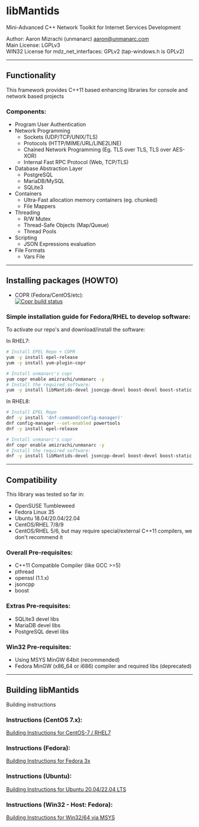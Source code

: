 # libMantids 

Mini-Advanced C++ Network Toolkit for Internet Services Development
  
Author: Aaron Mizrachi (unmanarc) <aaron@unmanarc.com>   
Main License: LGPLv3   
WIN32 License for mdz_net_interfaces: GPLv2 (tap-windows.h is GPLv2)  


***
## Functionality

This framework provides C++11 based enhancing libraries for console and network based projects

### Components:

* Program User Authentication
* Network Programming
  * Sockets (UDP/TCP/UNIX/TLS)
  * Protocols (HTTP/MIME/URL/LINE2LINE)
  * Chained Network Programming (Eg. TLS over TLS, TLS over AES-XOR)
  * Internal Fast RPC Protocol (Web, TCP/TLS)
* Database Abstraction Layer
  * PostgreSQL
  * MariaDB/MySQL
  * SQLite3
* Containers
  * Ultra-Fast allocation memory containers (eg. chunked)
  * File Mappers
* Threading
  * R/W Mutex
  * Thread-Safe Objects (Map/Queue)
  * Thread Pools
* Scripting
  * JSON Expressions evaluation
* File Formats
  * Vars File



***
## Installing packages (HOWTO)

- COPR (Fedora/CentOS/etc):  
[![Copr build status](https://copr.fedorainfracloud.org/coprs/amizrachi/unmanarc/package/libMantids/status_image/last_build.png)](https://copr.fedorainfracloud.org/coprs/amizrachi/unmanarc/package/libMantids/)



### Simple installation guide for Fedora/RHEL to develop software:

To activate our repo's and download/install the software:

In RHEL7:
```bash
# Install EPEL Repo + COPR
yum -y install epel-release
yum -y install yum-plugin-copr

# Install unmanarc's copr
yum copr enable amizrachi/unmanarc -y
# Install the required software:
yum -y install libMantids-devel jsoncpp-devel boost-devel boost-static openssl-devel sqlite-devel mariadb-devel postgresql-devel gcc-c++ cmake
```

In RHEL8:
```bash
# Install EPEL Repo
dnf -y install 'dnf-command(config-manager)'
dnf config-manager --set-enabled powertools
dnf -y install epel-release

# Install unmanarc's copr
dnf copr enable amizrachi/unmanarc -y
# Install the required software:
dnf -y install libMantids-devel jsoncpp-devel boost-devel boost-static openssl-devel sqlite-devel mariadb-devel postgresql-devel gcc-c++ cmake
```


***
## Compatibility

This library was tested so far in:

* OpenSUSE Tumbleweed
* Fedora Linux 35
* Ubuntu 18.04/20.04/22.04
* CentOS/RHEL 7/8/9
* CentOS/RHEL 5/6, but may require special/external C++11 compilers, we don't recommend it

### Overall Pre-requisites:

* C++11 Compatible Compiler (like GCC >=5)
* pthread
* openssl (1.1.x)
* jsoncpp
* boost

### Extras Pre-requisites:

* SQLite3 devel libs
* MariaDB devel libs
* PostgreSQL devel libs

### Win32 Pre-requisites:

* Using MSYS MinGW 64bit (recommended)
* Fedora MinGW (x86_64 or i686) compiler and required libs (deprecated)

***
## Building libMantids

Building instructions

### Instructions (CentOS 7.x):

[Building Instructions for CentOS-7 / RHEL7](INSTALL.CentOS7.md)

### Instructions (Fedora):

[Building Instructions for Fedora 3x](INSTALL.Fedora.md)

### Instructions (Ubuntu):

[Building Instructions for Ubuntu 20.04/22.04 LTS](INSTALL.Ubuntu.md)

### Instructions (Win32 - Host: Fedora):

[Building Instructions for Win32/64 via MSYS](INSTALL.Win32.md)

